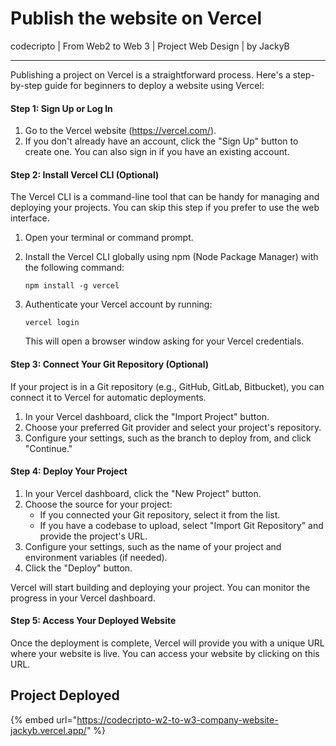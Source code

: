 # Publish the website on Vercel

codecripto | From Web2 to Web 3 | Project Web Design | by JackyB

***

Publishing a project on Vercel is a straightforward process. Here's a step-by-step guide for beginners to deploy a website using Vercel:

#### Step 1: Sign Up or Log In

1. Go to the Vercel website (https://vercel.com/).
2. If you don't already have an account, click the "Sign Up" button to create one. You can also sign in if you have an existing account.

#### Step 2: Install Vercel CLI (Optional)

The Vercel CLI is a command-line tool that can be handy for managing and deploying your projects. You can skip this step if you prefer to use the web interface.

1. Open your terminal or command prompt.
2.  Install the Vercel CLI globally using npm (Node Package Manager) with the following command:

    ```
    npm install -g vercel
    ```
3.  Authenticate your Vercel account by running:

    ```
    vercel login
    ```

    This will open a browser window asking for your Vercel credentials.

#### Step 3: Connect Your Git Repository (Optional)

If your project is in a Git repository (e.g., GitHub, GitLab, Bitbucket), you can connect it to Vercel for automatic deployments.

1. In your Vercel dashboard, click the "Import Project" button.
2. Choose your preferred Git provider and select your project's repository.
3. Configure your settings, such as the branch to deploy from, and click "Continue."

#### Step 4: Deploy Your Project

1. In your Vercel dashboard, click the "New Project" button.
2. Choose the source for your project:
   * If you connected your Git repository, select it from the list.
   * If you have a codebase to upload, select "Import Git Repository" and provide the project's URL.
3. Configure your settings, such as the name of your project and environment variables (if needed).
4. Click the "Deploy" button.

Vercel will start building and deploying your project. You can monitor the progress in your Vercel dashboard.

#### Step 5: Access Your Deployed Website

Once the deployment is complete, Vercel will provide you with a unique URL where your website is live. You can access your website by clicking on this URL.

## Project Deployed

{% embed url="https://codecripto-w2-to-w3-company-website-jackyb.vercel.app/" %}
